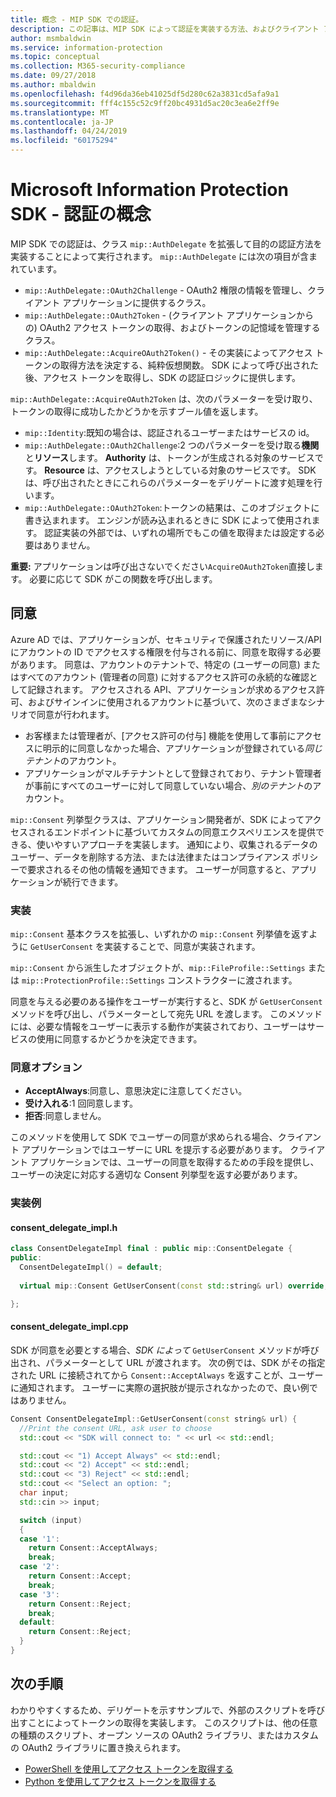 ```yaml
---
title: 概念 - MIP SDK での認証。
description: この記事は、MIP SDK によって認証を実装する方法、およびクライアント アプリケーションで OAuth2 アクセス トークンの取得ロジックを提供するための要件を理解するのに役立ちます。
author: msmbaldwin
ms.service: information-protection
ms.topic: conceptual
ms.collection: M365-security-compliance
ms.date: 09/27/2018
ms.author: mbaldwin
ms.openlocfilehash: f4d96da36eb41025df5d280c62a3831cd5afa9a1
ms.sourcegitcommit: fff4c155c52c9ff20bc4931d5ac20c3ea6e2ff9e
ms.translationtype: MT
ms.contentlocale: ja-JP
ms.lasthandoff: 04/24/2019
ms.locfileid: "60175294"
---
```

# <a name="microsoft-information-protection-sdk---authentication-concepts"></a>Microsoft Information Protection SDK - 認証の概念

MIP SDK での認証は、クラス `mip::AuthDelegate` を拡張して目的の認証方法を実装することによって実行されます。 `mip::AuthDelegate` には次の項目が含まれています。

- `mip::AuthDelegate::OAuth2Challenge` - OAuth2 権限の情報を管理し、クライアント アプリケーションに提供するクラス。
- `mip::AuthDelegate::OAuth2Token` - (クライアント アプリケーションからの) OAuth2 アクセス トークンの取得、およびトークンの記憶域を管理するクラス。
- `mip::AuthDelegate::AcquireOAuth2Token()` - その実装によってアクセス トークンの取得方法を決定する、純粋仮想関数。 SDK によって呼び出された後、アクセス トークンを取得し、SDK の認証ロジックに提供します。

`mip::AuthDelegate::AcquireOAuth2Token` は、次のパラメーターを受け取り、トークンの取得に成功したかどうかを示すブール値を返します。

- `mip::Identity`:既知の場合は、認証されるユーザーまたはサービスの id。
- `mip::AuthDelegate::OAuth2Challenge`:2 つのパラメーターを受け取る**機関**と**リソース**します。 **Authority** は、トークンが生成される対象のサービスです。 **Resource** は、アクセスしようとしている対象のサービスです。 SDK は、呼び出されたときにこれらのパラメーターをデリゲートに渡す処理を行います。
- `mip::AuthDelegate::OAuth2Token`:トークンの結果は、このオブジェクトに書き込まれます。 エンジンが読み込まれるときに SDK によって使用されます。 認証実装の外部では、いずれの場所でもこの値を取得または設定する必要はありません。

**重要:** アプリケーションは呼び出さないでください`AcquireOAuth2Token`直接します。 必要に応じて SDK がこの関数を呼び出します。

## <a name="consent"></a>同意

Azure AD では、アプリケーションが、セキュリティで保護されたリソース/API にアカウントの ID でアクセスする権限を付与される前に、同意を取得する必要があります。 同意は、アカウントのテナントで、特定の (ユーザーの同意) またはすべてのアカウント (管理者の同意) に対するアクセス許可の永続的な確認として記録されます。 アクセスされる API、アプリケーションが求めるアクセス許可、およびサインインに使用されるアカウントに基づいて、次のさまざまなシナリオで同意が行われます。 

- お客様または管理者が、[アクセス許可の付与] 機能を使用して事前にアクセスに明示的に同意しなかった場合、アプリケーションが登録されている*同じテナント*のアカウント。
- アプリケーションがマルチテナントとして登録されており、テナント管理者が事前にすべてのユーザーに対して同意していない場合、*別のテナント*のアカウント。

`mip::Consent` 列挙型クラスは、アプリケーション開発者が、SDK によってアクセスされるエンドポイントに基づいてカスタムの同意エクスペリエンスを提供できる、使いやすいアプローチを実装します。 通知により、収集されるデータのユーザー、データを削除する方法、または法律またはコンプライアンス ポリシーで要求されるその他の情報を通知できます。 ユーザーが同意すると、アプリケーションが続行できます。 

### <a name="implementation"></a>実装

`mip::Consent` 基本クラスを拡張し、いずれかの `mip::Consent` 列挙値を返すように `GetUserConsent` を実装することで、同意が実装されます。 

`mip::Consent` から派生したオブジェクトが、`mip::FileProfile::Settings` または `mip::ProtectionProfile::Settings` コンストラクターに渡されます。

同意を与える必要のある操作をユーザーが実行すると、SDK が `GetUserConsent` メソッドを呼び出し、パラメーターとして宛先 URL を渡します。 このメソッドには、必要な情報をユーザーに表示する動作が実装されており、ユーザーはサービスの使用に同意するかどうかを決定できます。 

### <a name="consent-options"></a>同意オプション

- **AcceptAlways**:同意し、意思決定に注意してください。
- **受け入れる**:1 回同意します。
- **拒否**:同意しません。

このメソッドを使用して SDK でユーザーの同意が求められる場合、クライアント アプリケーションではユーザーに URL を提示する必要があります。 クライアント アプリケーションでは、ユーザーの同意を取得するための手段を提供し、ユーザーの決定に対応する適切な Consent 列挙型を返す必要があります。

### <a name="sample-implementation"></a>実装例

#### <a name="consentdelegateimplh"></a>consent_delegate_impl.h

```cpp
class ConsentDelegateImpl final : public mip::ConsentDelegate {
public:
  ConsentDelegateImpl() = default;
  
  virtual mip::Consent GetUserConsent(const std::string& url) override;

};
```

#### <a name="consentdelegateimplcpp"></a>consent_delegate_impl.cpp

SDK が同意を必要とする場合、*SDK によって* `GetUserConsent` メソッドが呼び出され、パラメーターとして URL が渡されます。 次の例では、SDK がその指定された URL に接続されてから `Consent::AcceptAlways` を返すことが、ユーザーに通知されます。 ユーザーに実際の選択肢が提示されなかったので、良い例ではありません。

```cpp
Consent ConsentDelegateImpl::GetUserConsent(const string& url) {
  //Print the consent URL, ask user to choose
  std::cout << "SDK will connect to: " << url << std::endl;

  std::cout << "1) Accept Always" << std::endl;
  std::cout << "2) Accept" << std::endl;
  std::cout << "3) Reject" << std::endl;
  std::cout << "Select an option: ";
  char input;
  std::cin >> input;

  switch (input)
  {
  case '1':
    return Consent::AcceptAlways;
    break;
  case '2':
    return Consent::Accept;
    break;
  case '3':
    return Consent::Reject;
    break;
  default:
    return Consent::Reject;
  }  
}
```

## <a name="next-steps"></a>次の手順

わかりやすくするため、デリゲートを示すサンプルで、外部のスクリプトを呼び出すことによってトークンの取得を実装します。 このスクリプトは、他の任意の種類のスクリプト、オープン ソースの OAuth2 ライブラリ、またはカスタムの OAuth2 ライブラリに置き換えられます。

- [PowerShell を使用してアクセス トークンを取得する](concept-authentication-acquire-token-ps.md)
- [Python を使用してアクセス トークンを取得する](concept-authentication-acquire-token-py.md)
